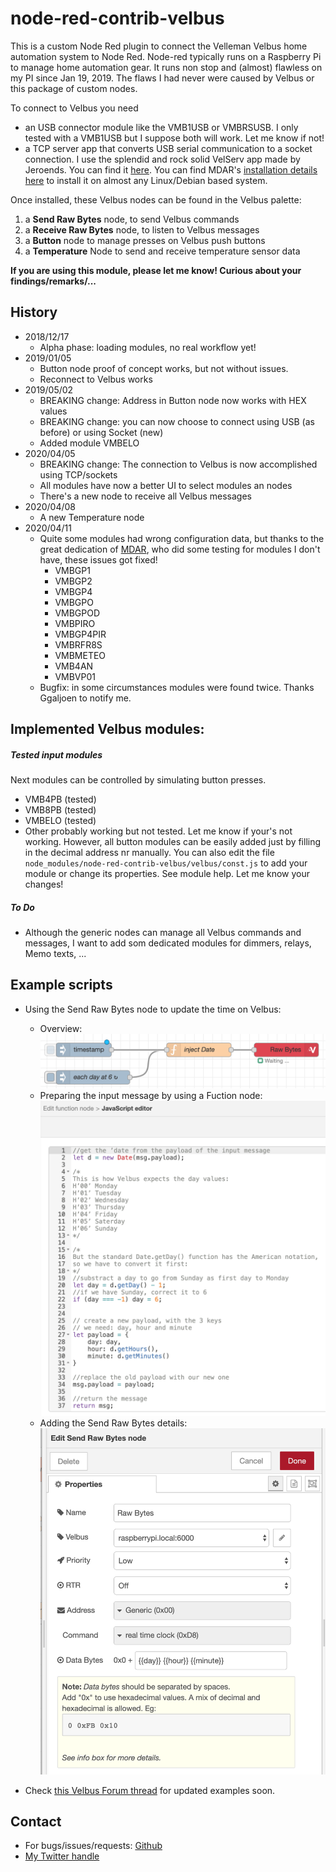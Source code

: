 # node-red-contrib-velbus

This is a custom Node Red plugin to connect the Velleman 
Velbus home automation system to Node Red. Node-red typically runs on a Raspberry Pi to manage home automation gear.
It runs non stop and (almost) flawless on my PI since Jan 19, 2019.
The flaws I had never were caused by Velbus or this package of custom nodes.

To connect to Velbus you need 
- an USB connector module like the VMB1USB or VMBRSUSB. I only tested with a VMB1USB but I suppose both will work. Let me know if not! 
- a TCP server app that converts USB serial communication to a socket connection. 
I use the splendid and rock solid VelServ app made by Jeroends. You can find it [here](https://github.com/jeroends/velserv).
You can find MDAR's [installation details here](https://forum.velbus.eu/t/how-to-install-and-run-velserv-a-velbus-tcp-gateway/15422) 
to install it on almost any Linux/Debian based system.


Once installed, these Velbus nodes can be found in the Velbus palette:
 1. a **Send Raw Bytes** node, to send Velbus commands
 2. a **Receive Raw Bytes** node, to listen to Velbus messages
 3. a **Button** node to manage presses on Velbus push buttons
 4. a **Temperature** Node to send and receive temperature sensor data

__If you are using this module, please let me know! Curious about your findings/remarks/...__

## History

- 2018/12/17 
	- Alpha phase: loading modules, no real workflow yet!
- 2019/01/05 
	- Button node proof of concept works, but not without issues.
	- Reconnect to Velbus works
- 2019/05/02
	- BREAKING change: Address in Button node now works with HEX values
	- BREAKING change: you can now choose to connect using USB (as before) or using Socket (new)
	- Added module VMBELO	
- 2020/04/05
	- BREAKING change: The connection to Velbus is now accomplished using TCP/sockets
	- All modules have now a better UI to select modules an nodes
	- There's a new node to receive all Velbus messages
- 2020/04/08
	- A new Temperature node	
- 2020/04/11
	- Quite some modules had wrong configuration data, but thanks to the great dedication of [MDAR](https://forum.velbus.eu/u/mdar/summary), 
	  who did some testing for modules I don't have, these issues got fixed!
	  - VMBGP1
      - VMBGP2
      - VMBGP4
      - VMBGPO
      - VMBGPOD
      - VMBPIRO
      - VMBGP4PIR
      - VMBRFR8S
      - VMBMETEO
      - VMB4AN
      - VMBVP01
   - Bugfix: in some circumstances modules were found twice. Thanks Ggaljoen to notify me.
		
## Implemented Velbus modules:

##### Tested input modules
Next modules can be controlled by simulating button presses.
- VMB4PB (tested)
- VMB8PB (tested)
- VMBELO (tested)
- Other probably working but not tested. Let me know if your's not working.
  However, all button modules can be easily added just by filling in the decimal address nr manually.
  You can also edit the file `node_modules/node-red-contrib-velbus/velbus/const.js` to add your
  module or change its properties. See module help. Let me know your changes!


##### To Do
- Although the generic nodes can manage all Velbus commands and messages, I want to 
  add som dedicated modules for dimmers, relays, Memo texts, ...


## Example scripts

- Using the Send Raw Bytes node to update the time on Velbus:
	- Overview:
	![Nodes overview](/readme-assets/send-raw-bytes-example-overview.png)
	- Preparing the input message by using a Fuction node:
	![Function node details](/readme-assets/send-raw-bytes-example-function-node-details.png)
	- Adding the Send Raw Bytes details:
	![Nodes](/readme-assets/send-raw-bytes-example-edit-panel.png)

- Check [this Velbus Forum thread](https://forum.velbus.eu/t/node-red-integration/15632) for updated examples soon.
 
## Contact
- For bugs/issues/requests: [Github](https://github.com/gertst/node-red-contrib-velbus/issues)
- [My Twitter handle](https://twitter.com/GertStalpaert)
